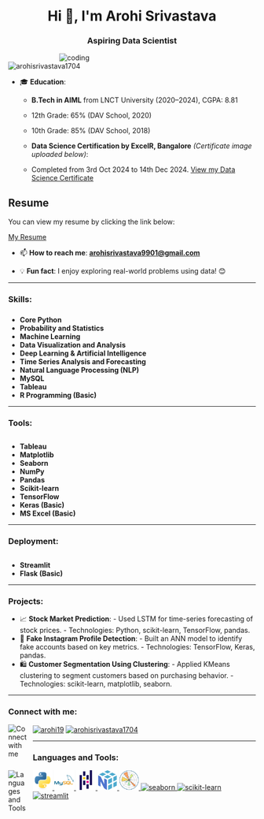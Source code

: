 <h1 align="center">Hi 👋, I'm Arohi Srivastava</h1>
<h3 align="center">Aspiring Data Scientist</h3>

<img align="right" alt="coding" width="400" src="https://user-images.githubusercontent.com/55389276/140866485-8fb1c876-9a8f-4d6a-98dc-08c4981eaf70.gif">

<p align="left"> <img src="https://komarev.com/ghpvc/?username=arohisrivastava1704&label=Profile%20views&color=0e75b6&style=flat" alt="arohisrivastava1704" /> </p>

- 🎓 **Education**:  
  - **B.Tech in AIML** from LNCT University (2020–2024), CGPA: 8.81  
  - 12th Grade: 65% (DAV School, 2020)  
  - 10th Grade: 85% (DAV School, 2018)

 
  - **Data Science Certification by ExcelR, Bangalore** *(Certificate image uploaded below)*:
  - Completed from 3rd Oct 2024 to 14th Dec 2024.
  [View my Data Science Certificate](https://drive.google.com/file/d/1GjN_fYIFO2QkccBOijhfFD3S8yh_Pk82/view?usp=sharing)

## Resume

You can view my resume by clicking the link below:

[My Resume](https://drive.google.com/file/d/1LPUEPInLQHSGdZhzEYIYWesCaUpyXiLu/view?usp=sharing)


- 📫 **How to reach me**: **arohisrivastava9901@gmail.com**  

- 💡 **Fun fact**: I enjoy exploring real-world problems using data! 😊  

---

<h3 align="left">Skills:</h3>

###
- **Core Python**
- **Probability and Statistics**   
- **Machine Learning**  
- **Data Visualization and Analysis**   
- **Deep Learning & Artificial Intelligence**  
- **Time Series Analysis and Forecasting**  
- **Natural Language Processing (NLP)**  
- **MySQL**
- **Tableau**
- **R Programming (Basic)**

---

<h3 align="left">Tools:</h3>

##
- **Tableau**  
- **Matplotlib**  
- **Seaborn**  
- **NumPy**  
- **Pandas**  
- **Scikit-learn**  
- **TensorFlow**  
- **Keras (Basic)**  
- **MS Excel (Basic)**  

---

<h3 align="left">Deployment:</h3>

##
- **Streamlit**  
- **Flask (Basic)**  

---

<h3 align="left">Projects:</h3>
<ul>
  <li>📈 <b>Stock Market Prediction</b>:  
    - Used LSTM for time-series forecasting of stock prices.  
    - Technologies: Python, scikit-learn, TensorFlow, pandas.  
  </li>
  <li>🤖 <b>Fake Instagram Profile Detection</b>:  
    - Built an ANN model to identify fake accounts based on key metrics.  
    - Technologies: TensorFlow, Keras, pandas.  
  </li>
  <li>🛍️ <b>Customer Segmentation Using Clustering</b>:  
    - Applied KMeans clustering to segment customers based on purchasing behavior.  
    - Technologies: scikit-learn, matplotlib, seaborn.  
  </li>
</ul>

---

<h3 align="left">Connect with me:</h3>
<img align="left" alt="Connect with me" width="40" src="https://cdn-icons-png.flaticon.com/512/1034/1034131.png" style="margin-right: 10px;"/>
<p align="left">
<a href="https://linkedin.com/in/arohi19" target="blank"><img align="center" src="https://raw.githubusercontent.com/rahuldkjain/github-profile-readme-generator/master/src/images/icons/Social/linked-in-alt.svg" alt="arohi19" height="30" width="40" /></a>
<a href="https://github.com/arohisrivastava1704" target="blank"><img align="center" src="https://raw.githubusercontent.com/rahuldkjain/github-profile-readme-generator/master/src/images/icons/Social/github.svg" alt="arohisrivastava1704" height="30" width="40" /></a>
</p>

---

<h3 align="left">Languages and Tools:</h3>
<img align="left" alt="Languages and Tools" width="40" src="https://cdn-icons-png.flaticon.com/512/3407/3407088.png" style="margin-right: 10px;"/>
<p align="left">
<a href="https://www.python.org/" target="_blank" rel="noreferrer"> <img src="https://raw.githubusercontent.com/devicons/devicon/master/icons/python/python-original.svg" alt="python" width="40" height="40"/> </a>
<a href="https://www.mysql.com/" target="_blank" rel="noreferrer"> <img src="https://raw.githubusercontent.com/devicons/devicon/master/icons/mysql/mysql-original-wordmark.svg" alt="mysql" width="40" height="40"/> </a>
<a href="https://pandas.pydata.org/" target="_blank" rel="noreferrer"> <img src="https://raw.githubusercontent.com/devicons/devicon/2ae2a900d2f041da66e950e4d48052658d850630/icons/pandas/pandas-original.svg" alt="pandas" width="40" height="40"/> </a>
<a href="https://numpy.org/" target="_blank" rel="noreferrer"> <img src="https://raw.githubusercontent.com/devicons/devicon/master/icons/numpy/numpy-original.svg" alt="numpy" width="40" height="40"/> </a>
<a href="https://matplotlib.org/" target="_blank" rel="noreferrer"> <img src="https://raw.githubusercontent.com/devicons/devicon/master/icons/matplotlib/matplotlib-original.svg" alt="matplotlib" width="40" height="40"/> </a>
<a href="https://seaborn.pydata.org/" target="_blank" rel="noreferrer"> <img src="https://seaborn.pydata.org/_images/logo-tall-lightbg.svg" alt="seaborn" width="40" height="40"/> </a>
<a href="https://scikit-learn.org/" target="_blank" rel="noreferrer"> <img src="https://raw.githubusercontent.com/devicons/devicon/master/icons/scikit-learn/scikit-learn-original.svg" alt="scikit-learn" width="40" height="40"/> </a>
<a href="https://streamlit.io/" target="_blank" rel="noreferrer"> <img src="https://streamlit.io/images/brand/streamlit-logo-primary-colormark-darktext.svg" alt="streamlit" width="40" height="40"/> </a>
</p>
